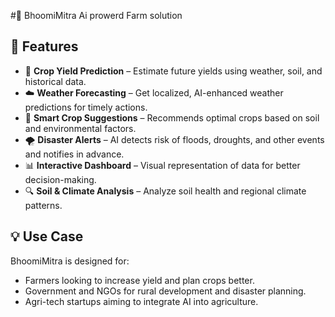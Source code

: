 ﻿#🌾 BhoomiMitra Ai prowerd Farm solution

## 🚀 Features

- 🌱 **Crop Yield Prediction** – Estimate future yields using weather, soil, and historical data.
- ☁️ **Weather Forecasting** – Get localized, AI-enhanced weather predictions for timely actions.
- 🧠 **Smart Crop Suggestions** – Recommends optimal crops based on soil and environmental factors.
- 🌪️ **Disaster Alerts** – AI detects risk of floods, droughts, and other events and notifies in advance.
- 📊 **Interactive Dashboard** – Visual representation of data for better decision-making.
- 🔍 **Soil & Climate Analysis** – Analyze soil health and regional climate patterns.


## 💡 Use Case

BhoomiMitra is designed for:
- Farmers looking to increase yield and plan crops better.
- Government and NGOs for rural development and disaster planning.
- Agri-tech startups aiming to integrate AI into agriculture.
